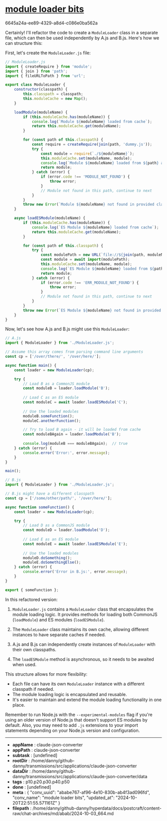 # [module loader bits](https://claude.ai/chat/ababe767-af96-4e10-830b-ab4f3ad096fd)

6645a24a-ee89-4329-a8d4-c086e0ba562a

 Certainly! I'll refactor the code to create a `ModuleLoader` class in a separate file, which can then be used independently by A.js and B.js. Here's how we can structure this:

First, let's create the `ModuleLoader.js` file:

```javascript
// ModuleLoader.js
import { createRequire } from 'module';
import { join } from 'path';
import { fileURLToPath } from 'url';

export class ModuleLoader {
    constructor(classpath) {
        this.classpath = classpath;
        this.moduleCache = new Map();
    }

    loadModule(moduleName) {
        if (this.moduleCache.has(moduleName)) {
            console.log(`Module ${moduleName} loaded from cache`);
            return this.moduleCache.get(moduleName);
        }

        for (const path of this.classpath) {
            const require = createRequire(join(path, 'dummy.js'));
            try {
                const module = require(`./${moduleName}`);
                this.moduleCache.set(moduleName, module);
                console.log(`Module ${moduleName} loaded from ${path} and cached`);
                return module;
            } catch (error) {
                if (error.code !== 'MODULE_NOT_FOUND') {
                    throw error;
                }
                // Module not found in this path, continue to next
            }
        }
        throw new Error(`Module ${moduleName} not found in provided classpath`);
    }

    async loadESModule(moduleName) {
        if (this.moduleCache.has(moduleName)) {
            console.log(`ES Module ${moduleName} loaded from cache`);
            return this.moduleCache.get(moduleName);
        }

        for (const path of this.classpath) {
            try {
                const modulePath = new URL(`file://${join(path, moduleName)}.js`).href;
                const module = await import(modulePath);
                this.moduleCache.set(moduleName, module);
                console.log(`ES Module ${moduleName} loaded from ${path} and cached`);
                return module;
            } catch (error) {
                if (error.code !== 'ERR_MODULE_NOT_FOUND') {
                    throw error;
                }
                // Module not found in this path, continue to next
            }
        }
        throw new Error(`ES Module ${moduleName} not found in provided classpath`);
    }
}
```

Now, let's see how A.js and B.js might use this `ModuleLoader`:

```javascript
// A.js
import { ModuleLoader } from './ModuleLoader.js';

// Assume this array comes from parsing command line arguments
const cp = ['/over/there/', '/over/here/'];

async function main() {
    const loader = new ModuleLoader(cp);

    try {
        // Load B as a CommonJS module
        const moduleB = loader.loadModule('B');
        
        // Load C as an ES module
        const moduleC = await loader.loadESModule('C');
        
        // Use the loaded modules
        moduleB.someFunction();
        moduleC.anotherFunction();

        // Try to load B again - it will be loaded from cache
        const moduleBAgain = loader.loadModule('B');
        
        console.log(moduleB === moduleBAgain);  // true
    } catch (error) {
        console.error('Error:', error.message);
    }
}

main();
```

```javascript
// B.js
import { ModuleLoader } from './ModuleLoader.js';

// B.js might have a different classpath
const cp = ['/some/other/path/', '/over/here/'];

async function someFunction() {
    const loader = new ModuleLoader(cp);

    try {
        // Load D as a CommonJS module
        const moduleD = loader.loadModule('D');
        
        // Load E as an ES module
        const moduleE = await loader.loadESModule('E');
        
        // Use the loaded modules
        moduleD.doSomething();
        moduleE.doSomethingElse();
    } catch (error) {
        console.error('Error in B.js:', error.message);
    }
}

export { someFunction };
```

In this refactored version:

1. `ModuleLoader.js` contains a `ModuleLoader` class that encapsulates the module loading logic. It provides methods for loading both CommonJS (`loadModule`) and ES modules (`loadESModule`).

2. The `ModuleLoader` class maintains its own cache, allowing different instances to have separate caches if needed.

3. A.js and B.js can independently create instances of `ModuleLoader` with their own classpaths.

4. The `loadESModule` method is asynchronous, so it needs to be awaited when used.

This structure allows for more flexibility:

- Each file can have its own `ModuleLoader` instance with a different classpath if needed.
- The module loading logic is encapsulated and reusable.
- It's easier to maintain and extend the module loading functionality in one place.

Remember to run Node.js with the `--experimental-modules` flag if you're using an older version of Node.js that doesn't support ES modules by default. Also, you may need to add `.js` extensions to your import statements depending on your Node.js version and configuration.

---

* **appName** : claude-json-converter
* **appPath** : claude-json-converter
* **subtask** : [undefined]
* **rootDir** : /home/danny/github-danny/transmissions/src/applications/claude-json-converter
* **dataDir** : /home/danny/github-danny/transmissions/src/applications/claude-json-converter/data
* **tags** : p10.p20.p30.p40.p50
* **done** : [undefined]
* **meta** : {
  "conv_uuid": "ababe767-af96-4e10-830b-ab4f3ad096fd",
  "conv_name": "module loader bits",
  "updated_at": "2024-10-20T22:51:55.571161Z"
}
* **filepath** : /home/danny/github-danny/hyperdata/docs/postcraft/content-raw/chat-archives/md/abab/2024-10-03_664.md